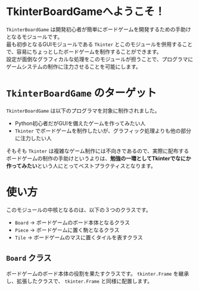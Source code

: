 # TkinterBoardGameへようこそ！
`TkinterBoardGame` は開発初心者が簡単にボードゲームを開発するための手助けとなるモジュールです。  
最も初歩となるGUIモジュールである `Tkinter` とこのモジュールを併用することで、容易にちょっとしたボードゲームを制作することができます。  
設定が面倒なグラフィカルな処理をこのモジュールが担うことで、プログラマにゲームシステムの制作に注力させることを可能にします。

# `TkinterBoardGame` のターゲット
`TkinterBoardGame` は以下のプログラマを対象に制作されました。

- Python初心者だがGUIを備えたゲームを作ってみたい人
- `Tkinter` でボードゲームを制作したいが、グラフィック処理よりも他の部分に注力したい人

そもそも `Tkinter` は複雑なゲーム制作には不向きであるので、実際に配布するボードゲームの制作の手助けというよりは、**勉強の一環としてTkinterでなにか作ってみたい**という人にとってベストプラクティスとなります。

# 使い方
このモジュールの中核となるのは、以下の３つのクラスです。
- `Board` -> ボードゲームのボード本体となるクラス
- `Piece` -> ボードゲームに置く駒となるクラス
- `Tile` -> ボードゲームのマスに置くタイルを表すクラス

## `Board` クラス
ボードゲームのボード本体の役割を果たすクラスです。
`tkinter.Frame` を継承し、拡張したクラスで、 `tkinter.Frame` と同様に配置します。
